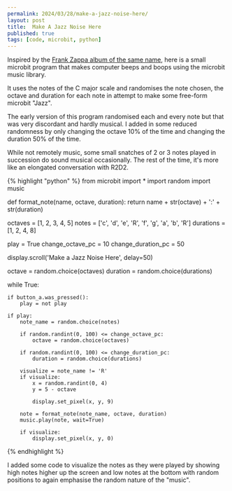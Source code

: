 ```yaml
---
permalink: 2024/03/28/make-a-jazz-noise-here/
layout: post
title:  Make A Jazz Noise Here
published: true
tags: [code, microbit, python]
---
```


Inspired by the [Frank Zappa album of the same name](https://en.wikipedia.org/wiki/Make_a_Jazz_Noise_Here), here is a 
small microbit program that makes computer beeps and boops using the microbit music library.

It uses the notes of the C major scale and randomises the note chosen, the octave and duration for each note in attempt 
to make some free-form microbit "Jazz".

The early version of this program randomised each and every note but that was very discordant and hardly musical. I added 
in some reduced randomness by only changing the octave 10% of the time and changing the duration 50% of the time. 

While not remotely music, some small snatches of 2 or 3 notes played in succession do sound musical occasionally. The rest of 
the time, it's more like an elongated conversation with R2D2.

{% highlight "python" %}
from microbit import *
import random
import music

def format_note(name, octave, duration):
    return name + str(octave) + ':' + str(duration)
    
octaves = [1, 2, 3, 4, 5]
notes = ['c', 'd', 'e', 'R', 'f', 'g', 'a', 'b', 'R']
durations = [1, 2, 4, 8]

play = True
change_octave_pc = 10
change_duration_pc = 50

display.scroll('Make a Jazz Noise Here', delay=50)

octave = random.choice(octaves)
duration = random.choice(durations)

while True:
    
    if button_a.was_pressed():
        play = not play
    
    if play:
        note_name = random.choice(notes)
        
        if random.randint(0, 100) <= change_octave_pc:
            octave = random.choice(octaves)
            
        if random.randint(0, 100) <= change_duration_pc:
            duration = random.choice(durations)
        
        visualize = note_name != 'R'
        if visualize:
            x = random.randint(0, 4)
            y = 5 - octave
        
            display.set_pixel(x, y, 9) 
            
        note = format_note(note_name, octave, duration)
        music.play(note, wait=True)

        if visualize:
            display.set_pixel(x, y, 0)

{% endhighlight %}

I added some code to visualize the notes as they were played by showing high notes higher up the screen and low notes at the bottom
with random positions to again emphasise the random nature of the "music".

